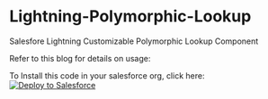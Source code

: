 # Lightning-Polymorphic-Lookup
Salesfore Lightning Customizable Polymorphic Lookup Component

Refer to this blog for details on usage:

To Install this code in your salesforce org, click here:
<a href="https://githubsfdeploy.herokuapp.com">
  <img alt="Deploy to Salesforce"
       src="https://raw.githubusercontent.com/afawcett/githubsfdeploy/master/deploy.png">
</a>